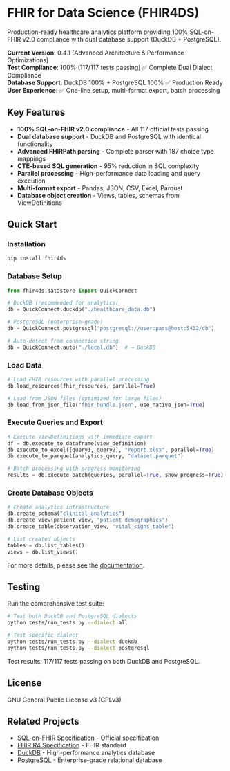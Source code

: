 # FHIR for Data Science (FHIR4DS)

Production-ready healthcare analytics platform providing 100% SQL-on-FHIR v2.0 compliance with dual database support (DuckDB + PostgreSQL).

**Current Version**: 0.4.1 (Advanced Architecture & Performance Optimizations)  
**Test Compliance**: 100% (117/117 tests passing) ✅ Complete Dual Dialect Compliance  
**Database Support**: DuckDB 100% + PostgreSQL 100% ✅ Production Ready  
**User Experience**: ✅ One-line setup, multi-format export, batch processing

## Key Features

- **100% SQL-on-FHIR v2.0 compliance** - All 117 official tests passing
- **Dual database support** - DuckDB and PostgreSQL with identical functionality
- **Advanced FHIRPath parsing** - Complete parser with 187 choice type mappings
- **CTE-based SQL generation** - 95% reduction in SQL complexity
- **Parallel processing** - High-performance data loading and query execution
- **Multi-format export** - Pandas, JSON, CSV, Excel, Parquet
- **Database object creation** - Views, tables, schemas from ViewDefinitions

## Quick Start

### Installation
```bash
pip install fhir4ds
```

### Database Setup
```python
from fhir4ds.datastore import QuickConnect

# DuckDB (recommended for analytics)
db = QuickConnect.duckdb("./healthcare_data.db")

# PostgreSQL (enterprise-grade)
db = QuickConnect.postgresql("postgresql://user:pass@host:5432/db")

# Auto-detect from connection string
db = QuickConnect.auto("./local.db")  # → DuckDB
```

### Load Data
```python
# Load FHIR resources with parallel processing
db.load_resources(fhir_resources, parallel=True)

# Load from JSON files (optimized for large files)
db.load_from_json_file("fhir_bundle.json", use_native_json=True)
```

### Execute Queries and Export
```python
# Execute ViewDefinitions with immediate export
df = db.execute_to_dataframe(view_definition)
db.execute_to_excel([query1, query2], "report.xlsx", parallel=True)
db.execute_to_parquet(analytics_query, "dataset.parquet")

# Batch processing with progress monitoring
results = db.execute_batch(queries, parallel=True, show_progress=True)
```

### Create Database Objects
```python
# Create analytics infrastructure
db.create_schema("clinical_analytics")
db.create_view(patient_view, "patient_demographics")
db.create_table(observation_view, "vital_signs_table")

# List created objects
tables = db.list_tables()
views = db.list_views()
```

For more details, please see the [documentation](./docs/README.md).

## Testing

Run the comprehensive test suite:

```bash
# Test both DuckDB and PostgreSQL dialects
python tests/run_tests.py --dialect all

# Test specific dialect
python tests/run_tests.py --dialect duckdb
python tests/run_tests.py --dialect postgresql
```

Test results: 117/117 tests passing on both DuckDB and PostgreSQL.

## License

GNU General Public License v3 (GPLv3)

## Related Projects

- [SQL-on-FHIR Specification](https://github.com/FHIR/sql-on-fhir-v2) - Official specification
- [FHIR R4 Specification](https://hl7.org/fhir/R4/) - FHIR standard
- [DuckDB](https://duckdb.org/) - High-performance analytics database
- [PostgreSQL](https://www.postgresql.org/) - Enterprise-grade relational database